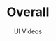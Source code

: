 ---
layout: embed
permalink: apps/bank/architectures/overall/ux-videos
lang: en
page_id: apps-bank-architectures-overall-video


title: Overall
subtitle: UI Videos
backUrl: /apps/bank/architectures/overall

description: Diagrams
---